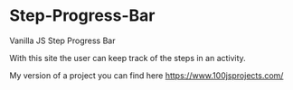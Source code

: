 # Step-Progress-Bar
Vanilla JS Step Progress Bar

With this site the user can keep track of the steps in an activity.

My version of a project you can find here https://www.100jsprojects.com/
